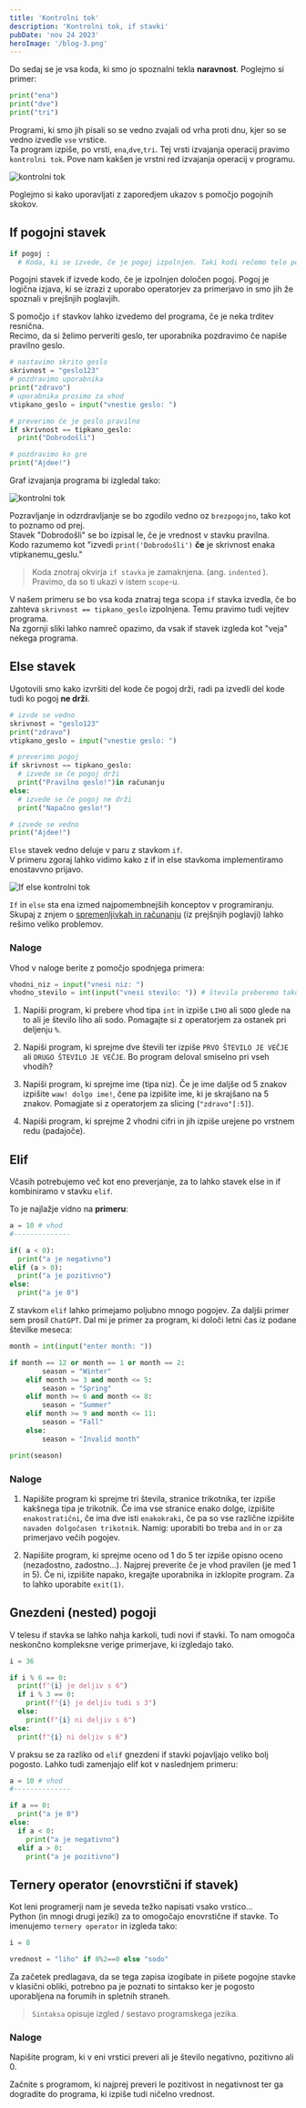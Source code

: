 ```yaml
---
title: 'Kontrolni tok'
description: 'Kontrolni tok, if stavki'
pubDate: 'nov 24 2023'
heroImage: '/blog-3.png'
---
```


Do sedaj se je vsa koda, ki smo jo spoznalni tekla **naravnost**. Poglejmo si primer:  

```py
print("ena")
print("dve")
print("tri")
```

Programi, ki smo jih pisali so se vedno zvajali od vrha proti dnu, kjer so se vedno izvedle `vse` vrstice.  
Ta program izpiše, po vrsti, `ena`,`dve`,`tri`. Tej vrsti izvajanja operacij pravimo `kontrolni tok`. Pove nam kakšen je vrstni red izvajanja operacij v programu.  

![kontrolni tok](/public/content/kontrolni_tok_1.png "Kontrolni tok")

Poglejmo si kako uporavljati z zaporedjem ukazov s pomočjo pogojnih skokov.  

## If pogojni stavek

```py
if pogoj :
  # Koda, ki se izvede, če je pogoj izpolnjen. Taki kodi rečemo telo pogojnega stavka

```

Pogojni stavek if izvede kodo, če je izpolnjen določen pogoj. Pogoj je logična izjava, ki se izrazi z uporabo operatorjev za primerjavo in smo jih že spoznali v prejšnjih poglavjih.

S pomočjo `if` stavkov lahko izvedemo del programa, če je neka trditev resnična.  
Recimo, da si želimo perveriti geslo, ter uporabnika pozdravimo če napiše pravilno geslo.  

```py
# nastavimo skrito geslo
skrivnost = "geslo123"
# pozdravimo uporabnika
print("zdravo")
# uporabnika prosimo za vhod
vtipkano_geslo = input("vnestie geslo: ")

# preverimo če je geslo pravilno
if skrivnost == tipkano_geslo:
  print("Dobrodošli")

# pozdravimo ko gre
print("Ajdee!")
```

Graf izvajanja programa bi izgledal tako:  

![kontrolni tok](/public/content/kontrolni_tok_2.png "Kontrolni tok")

Pozravljanje in odzrdravljanje se bo zgodilo vedno oz `brezpogojno`, tako kot to poznamo od prej.  
Stavek "Dobrodošli" se bo izpisal le, če je vrednost v stavku pravilna.  
Kodo razumemo kot "izvedi `print('Dobrodošli')` **če** je skrivnost enaka vtipkanemu_geslu."  

> Koda znotraj okvirja `if stavka` je zamaknjena. (ang. `indented` ).  
> Pravimo, da so ti ukazi v istem `scope`-u.

V našem primeru se bo vsa koda znatraj tega scopa `if` stavka izvedla, če bo zahteva `skrivnost == tipkano_geslo` izpolnjena.
Temu pravimo tudi vejitev programa.  
Na zgornji sliki lahko namreč opazimo, da vsak if stavek izgleda kot "veja" nekega programa.  

## Else stavek

Ugotovili smo kako izvršiti del kode če pogoj drži, radi pa izvedli del kode tudi ko pogoj **ne drži**.  

```py
# izvde se vedno
skrivnost = "geslo123"
print("zdravo")
vtipkano_geslo = input("vnestie geslo: ")

# preverimo pogoj
if skrivnost == tipkano_geslo:
  # izvede se če pogoj drži
  print("Pravilno geslo!")in računanju
else:
  # izvede se če pogoj ne drži
  print("Napačno geslo!")

# izvede se vedno 
print("Ajdee!")
```

`Else` stavek vedno deluje v paru z stavkom `if`.  
V primeru zgoraj lahko vidimo kako z if in else stavkoma implementiramo enostavvno prijavo.  

![If else kontrolni tok](../../../public/content/kontrolni_tok_3.png)

`If` in `else` sta ena izmed najpomembnejših konceptov v programiranju. Skupaj z znjem o [spremenljivkah in računanju](/blog/osnove-pythona/) (iz prejšnjih poglavji) lahko rešimo veliko problemov.

### Naloge

Vhod v naloge berite z pomočjo spodnjega primera:

```py
vhodni_niz = input("vnesi niz: ")
vhodno_stevilo = int(input("vnesi stevilo: ")) # števila preberemo tako, da niz pretvorimo v int - celo število
```

1. Napiši program, ki prebere vhod tipa `int` in izpiše `LIHO` ali `SODO` glede na to ali je število liho ali sodo. Pomagajte si z operatorjem za ostanek pri deljenju `%`.

2. Napiši program, ki sprejme dve števili ter izpiše `PRVO ŠTEVILO JE VEČJE` ali `DRUGO ŠTEVILO JE VEČJE`. Bo program deloval smiselno pri vseh vhodih?

3. Napiši program, ki sprejme ime (tipa niz). Če je ime daljše od 5 znakov izpišite `waw! dolgo ime!`, čene pa izpišite ime, ki je skrajšano na 5 znakov. Pomagjate si z operatorjem za slicing (`"zdravo"[:5]`).

4. Napiši program, ki sprejme 2 vhodni cifri in jih izpiše urejene po vrstnem redu (padajoče).

## Elif

Včasih potrebujemo več kot eno preverjanje, za to lahko stavek else in if kombiniramo v stavku `elif`.  

To je najlažje vidno na **primeru**:

```py
a = 10 # vhod
#--------------

if( a < 0):
  print("a je negativno")
elif (a > 0):
  print("a je pozitivno")
else:
  print("a je 0")
```

Z stavkom `elif` lahko primejamo poljubno mnogo pogojev. Za daljši primer sem prosil `ChatGPT`. Dal mi je primer za program, ki določi letni čas iz podane številke meseca:

```py
month = int(input("enter month: "))

if month == 12 or month == 1 or month == 2:
        season = "Winter"
    elif month >= 3 and month <= 5:
        season = "Spring"
    elif month >= 6 and month <= 8:
        season = "Summer"
    elif month >= 9 and month <= 11:
        season = "Fall"
    else:
        season = "Invalid month"

print(season)
```

### Naloge

1. Napišite program ki sprejme tri števila, stranice trikotnika, ter izpiše kakšnega tipa je trikotnik. Če ima vse stranice enako dolge, izpišite `enakostratični`, če ima dve isti `enakokraki`, če pa so vse različne izpišite `navaden dolgočasen trikotnik`. Namig: uporabiti bo treba `and` in `or` za primerjavo večih pogojev.

2. Napišite program, ki sprejme oceno od 1 do 5 ter izpiše opisno oceno (nezadostno, zadostno...). Najprej preverite če je vhod pravilen (je med 1 in 5). Če ni, izpišite napako, kregajte uporabnika in izklopite program. Za to lahko uporabite `exit(1)`.

## Gnezdeni (nested) pogoji

V telesu if stavka se lahko nahja karkoli, tudi novi if stavki. To nam omogoča neskončno kompleksne verige primerjave, ki izgledajo tako.  

```py
i = 36

if i % 6 == 0:
  print(f"{i} je deljiv s 6")
  if i % 3 == 0:
    print(f"{i} je deljiv tudi s 3")
  else:
    print(f"{i} ni deljiv s 6")
else:
  print(f"{i} ni deljiv s 6")
```

V praksu se za razliko od `elif` gnezdeni if stavki pojavljajo veliko bolj pogosto. Lahko tudi zamenjajo elif kot v naslednjem primeru:  

```py
a = 10 # vhod
#--------------

if a == 0:
  print("a je 0")
else:
  if a < 0:
    print("a je negativno")
  elif a > 0:
    print("a je pozitivno")
```

## Ternery operator (enovrstični if stavek)

Kot leni programerji nam je seveda težko napisati vsako vrstico...  
Python (in mnogi drugi jeziki) za to omogočajo enovrstične if stavke. To imenujemo `ternery operator` in izgleda tako:  

```py
i = 8

vrednost = "liho" if 8%2==0 else "sodo"
```

Za začetek predlagava, da se tega zapisa izogibate in pišete pogojne stavke v klasični obliki, potrebno pa je poznati to sintakso ker je pogosto uporabljena na forumih in spletnih straneh.

> `Sintaksa` opisuje izgled / sestavo programskega jezika.


### Naloge

Napišite program, ki v eni vrstici preveri ali je število negativno, pozitivno ali 0.

Začnite s programom, ki najprej preveri le pozitivost in negativnost ter ga dogradite do programa, ki izpiše tudi ničelno vrednost.  
